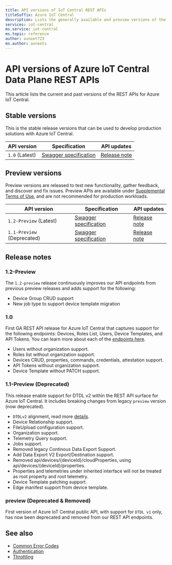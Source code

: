 ```yaml
---
title: API versions of IoT Central REST APIs 
titleSuffix: Azure IoT Central
description: Lists the generally available and preview versions of the REST APIs for Azure IoT Central.
services: iot-central
ms.service: iot-central
ms.topic: reference
author: avneet723
ms.author: avneets
---
```


# API versions of Azure IoT Central Data Plane REST APIs

This article lists the current and past versions of the REST APIs for Azure IoT Central.

## Stable versions

This is the stable release versions that can be used to develop production solutions with Azure IoT Central.

| API version | Specification | API updates |
|---------|---------------|-----------------|
| `1.0` (Latest) | [Swagger specification](https://github.com/Azure/azure-rest-api-specs/tree/master/specification/iotcentral/data-plane/Microsoft.IoTCentral/stable/1.0) |  [Release note](#1.0) |

## Preview versions

Preview versions are released to test new functionality, gather feedback, and discover and fix issues. Preview APIs are available under [Supplemental Terms of Use](https://azure.microsoft.com/support/legal/preview-supplemental-terms/), and are not recommended for production workloads.

| API version | Specification | API updates |
|---------|---------------|-----------------|
| `1.2-Preview` (Latest) | [Swagger specification](https://github.com/Azure/azure-rest-api-specs/tree/master/specification/iotcentral/data-plane/Microsoft.IoTCentral/preview/1.2-preview) | [Release note](#1.2-Preview) |
| `1.1-Preview` (Deprecated)| [Swagger specification](https://github.com/Azure/azure-rest-api-specs/tree/master/specification/iotcentral/data-plane/Microsoft.IoTCentral/preview/1.1-preview) | [Release note](#1.1-Preview) |

## Release notes

<a name="1.2-Preview"></a>

### 1.2-Preview

The `1.2-preview` release continuously improves our API endpoints from previous preview releases and adds support for the following:

+ Device Group CRUD support
+ New job type to support device template migration

<a name="1.0"></a>

### 1.0

First GA REST API release for Azure IoT Central that captures support for the following endpoints: Devices, Roles List, Users, Device Templates, and API Tokens. You can learn more about each of the [endpoints here](index.md). 

+ Users without organization support.
+ Roles list without organization support.
+ Devices CRUD, properties, commands, credentials, attestation support.
+ API Tokens without organization support.
+ Device Template without PATCH support.

<a name="1.1-Preview"></a>

### 1.1-Preview (Deprecated)

This release enable support for DTDL v2 within the REST API surface for Azure IoT Central. It includes breaking changes from legacy `preview` version (now deprecated).

+ `DTDLv2` alignment, read more [details](https://github.com/Azure/opendigitaltwins-dtdl/blob/master/DTDL/v2/dtdlv2.md).
+ Device Relationship support.
+ FileUpload configuration support.
+ Organization support.
+ Telemetry Query support.
+ Jobs support.
+ Removed legacy Continous Data Export Support.
+ Add Data Export V2 Export/Destination support.
+ Removed api/devices/{deviceId}/cloudProperties, using api/devices/{deviceId}/properties.
+ Properties and telemetries under inherited interface will not be treated as root property and root telemetry.
+ Device Template patching support.
+ Edge manifest support from device template.

<a name="preview"></a>

### preview (Deprecated & Removed)

First version of Azure IoT Central public API, with support for `DTDL v1` only, has now been deprecated and removed from our REST API endpoints. 

## See also

+ [Common Error Codes](common-error-codes.md)
+ [Authentication](authentication.md)
+ [Throttling](throttling.md)
